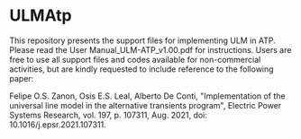 # ULMAtp
 This repository presents the support files for implementing ULM in ATP. Please read the User Manual_ULM-ATP_v1.00.pdf for instructions. 
 Users are free to use all support files and codes available for non-commercial activities, but are kindly requested to include reference to the following paper:

Felipe O.S. Zanon, Osis E.S. Leal, Alberto De Conti, "Implementation of the universal line model in the alternative transients program", Electric Power Systems Research, vol. 197, p. 107311, Aug. 2021, doi: 10.1016/j.epsr.2021.107311. 

